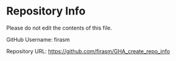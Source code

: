 # Repository Info
Please do not edit the contents of this file.

GitHub Username: firasm

Repository URL: https://github.com/firasm/GHA_create_repo_info
